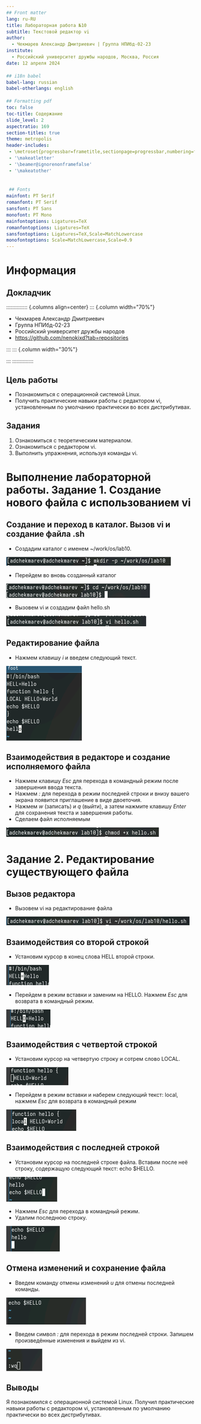 ```yaml
---
## Front matter
lang: ru-RU
title: Лабораторная работа №10
subtitle: Текстовой редактор vi
author:
  - Чекмарев Александр Дмитриевич | Группа НПИбд-02-23
institute:
  - Российский университет дружбы народов, Москва, Россия
date: 12 апреля 2024

## i18n babel
babel-lang: russian
babel-otherlangs: english

## Formatting pdf
toc: false
toc-title: Содержание
slide_level: 2
aspectratio: 169
section-titles: true
theme: metropolis
header-includes:
 - \metroset{progressbar=frametitle,sectionpage=progressbar,numbering=fraction}
 - '\makeatletter'
 - '\beamer@ignorenonframefalse'
 - '\makeatother'
 
 
 ## Fonts
mainfont: PT Serif
romanfont: PT Serif
sansfont: PT Sans
monofont: PT Mono
mainfontoptions: Ligatures=TeX
romanfontoptions: Ligatures=TeX
sansfontoptions: Ligatures=TeX,Scale=MatchLowercase
monofontoptions: Scale=MatchLowercase,Scale=0.9
---
```


# Информация

## Докладчик

:::::::::::::: {.columns align=center}
::: {.column width="70%"}

  * Чекмарев Александр Дмитриевич
  * Группа НПИбд-02-23
  * Российский университет дружбы народов
  * <https://github.com/nenokixd?tab=repositories>

:::
::: {.column width="30%"}


:::
::::::::::::::


## Цель работы

- Познакомиться с операционной системой Linux.
- Получить практические навыки работы с редактором vi, установленным по умолчанию практически во всех дистрибутивах.

## Задания

1. Ознакомиться с теоретическим материалом.
2. Ознакомиться с редактором vi.
3. Выполнить упражнения, используя команды vi.

# Выполнение лабораторной работы. Задание 1. Создание нового файла с использованием vi

## Создание и переход в каталог. Вызов vi и создание файла .sh

- Создадим каталог с именем ~/work/os/lab10.

![](image/Screenshot_1.png)

- Перейдем во вновь созданный каталог

![](image/Screenshot_2.png)

- Вызовем vi и создадим файл hello.sh

![](image/Screenshot_3.png)

## Редактирование файла

- Нажмем клавишу *i* и введем следующий текст.

![](image/Screenshot_4.png)

## Взаимодействия в редакторе и создание исполняемого файла

- Нажмем клавишу *Esc* для перехода в командный режим после завершения ввода текста.  
- Нажмем *:* для перехода в режим последней строки и внизу вашего экрана появится приглашение в виде двоеточия.  
- Нажмем *w* (записать) и *q* (выйти), а затем нажмите клавишу *Enter* для сохранения текста и завершения работы.  
- Сделаем файл исполняемым

![](image/Screenshot_5.png)

# Задание 2. Редактирование существующего файла

## Вызов редактора

- Вызовем vi на редактирование файла

![](image/Screenshot_5.1.png) 

## Взаимодействия со второй строкой

- Установим курсор в конец слова HELL второй строки.

![](image/Screenshot_6.png) 

- Перейдем в режим вставки и заменим на HELLO. Нажмем *Esc* для возврата в командный режим.

![](image/Screenshot_7.png)

## Взаимодействия с четвертой строкой

- Установим курсор на четвертую строку и сотрем слово LOCAL.

![](image/Screenshot_8.png)

- Перейдем в режим вставки и наберем следующий текст: local, нажмем *Esc* для возврата в командный режим

![](image/Screenshot_9.png)

## Взаимодействия с последней строкой

- Установим курсор на последней строке файла. Вставим после неё строку, содержащую следующий текст: echo $HELLO.

![](image/Screenshot_10.png)

- Нажмем *Esc* для перехода в командный режим.
- Удалим последнюю строку.

![](image/Screenshot_11.png)

## Отмена изменений и сохранение файла

- Введем команду отмены изменений *u* для отмены последней команды.

![](image/Screenshot_12.png)

- Введем символ *:* для перехода в режим последней строки. Запишем произведённые изменения и выйдем из vi.

![](image/Screenshot_13.png)


## Выводы

Я познакомился с операционной системой Linux. Получил практические навыки работы с редактором vi, установленным по умолчанию практически во всех дистрибутивах.
